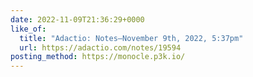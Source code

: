 ```yaml
---
date: 2022-11-09T21:36:29+0000
like_of:
  title: "Adactio: Notes—November 9th, 2022, 5:37pm"
  url: https://adactio.com/notes/19594
posting_method: https://monocle.p3k.io/
---
```

